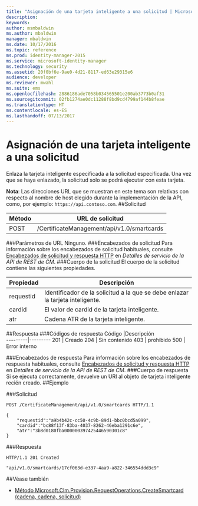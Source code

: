 ```yaml
---
title: "Asignación de una tarjeta inteligente a una solicitud | Microsoft Docs"
description: 
keywords: 
author: msmbaldwin
ms.author: mbaldwin
manager: mbaldwin
ms.date: 10/17/2016
ms.topic: reference
ms.prod: identity-manager-2015
ms.service: microsoft-identity-manager
ms.technology: security
ms.assetid: 20f0bf6e-9ae0-4d21-8117-ed63e29315e6
audience: developer
ms.reviewer: mwahl
ms.suite: ems
ms.openlocfilehash: 2886186ade7058b034565501e200ab3773b0af31
ms.sourcegitcommit: 02fb1274ae0dc11288f8bd9cd4799af144b8feae
ms.translationtype: HT
ms.contentlocale: es-ES
ms.lasthandoff: 07/13/2017
---
```

# <a name="assign-smart-card-to-a-request"></a>Asignación de una tarjeta inteligente a una solicitud
Enlaza la tarjeta inteligente especificada a la solicitud especificada. Una vez que se haya enlazado, la solicitud solo se podrá ejecutar con esta tarjeta.

**Nota**: Las direcciones URL que se muestran en este tema son relativas con respecto al nombre de host elegido durante la implementación de la API, como, por ejemplo: `https://api.contoso.com`.
##<a name="request"></a>Solicitud


Método  |URL de solicitud  
---------|---------
POST     |/CertificateManagement/api/v1.0/smartcards

###<a name="url-parameters"></a>Parámetros de URL
Ninguno.
###<a name="request-headers"></a>Encabezados de solicitud
Para información sobre los encabezados de solicitud habituales, consulte [Encabezados de solicitud y respuesta HTTP](certificate-management-rest-api-service-details.md#http-request-and-response-headers) en *Detalles de servicio de la API de REST de CM*.
###<a name="request-body"></a>Cuerpo de la solicitud
El cuerpo de la solicitud contiene las siguientes propiedades.

Propiedad | Descripción
---------|-----------
requestid | Identificador de la solicitud a la que se debe enlazar la tarjeta inteligente.
cardid | El valor de cardid de la tarjeta inteligente.
atr | Cadena ATR de la tarjeta inteligente.


##<a name="response"></a>Respuesta
###<a name="response-codes"></a>Códigos de respuesta
Código  |Descripción  
---------|---------
201     | Creado
204 | Sin contenido
403 | prohibido
500 | Error interno

###<a name="response-headers"></a>Encabezados de respuesta
Para información sobre los encabezados de respuesta habituales, consulte [Encabezados de solicitud y respuesta HTTP](certificate-management-rest-api-service-details.md#http-request-and-response-headers) en *Detalles de servicio de la API de REST de CM*.
###<a name="response-body"></a>Cuerpo de respuesta
Si se ejecuta correctamente, devuelve un URI al objeto de tarjeta inteligente recién creado.
##<a name="example"></a>Ejemplo

###<a name="request"></a>Solicitud
```
POST /CertificateManagement/api/v1.0/smartcards HTTP/1.1

{
    "requestid":"a9b4b42c-cc50-4c9b-89d1-bbc0bcd5a099",
    "cardid":"bc88f13f-83ba-4037-8262-46eba1291c6e",
    "atr":"3b8d0180fba000000397425446590301c8"
}

```
###<a name="response"></a>Respuesta
```
HTTP/1.1 201 Created

"api/v1.0/smartcards/17cf063d-e337-4aa9-a822-346554ddd3c9"
```       
##<a name="see-also"></a>Véase también

- [Método Microsoft.Clm.Provision.RequestOperations.CreateSmartcard (cadena, cadena, solicitud)](https://msdn.microsoft.com/library/windows/desktop/bb456812.aspx)
